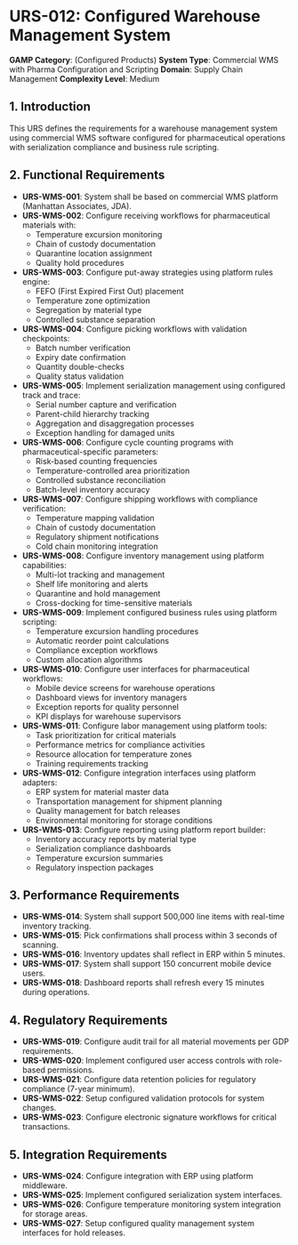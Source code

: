 # URS-012: Configured Warehouse Management System
**GAMP Category**: (Configured Products)
**System Type**: Commercial WMS with Pharma Configuration and Scripting
**Domain**: Supply Chain Management
**Complexity Level**: Medium

## 1. Introduction
This URS defines the requirements for a warehouse management system using commercial WMS software configured for pharmaceutical operations with serialization compliance and business rule scripting.

## 2. Functional Requirements
- **URS-WMS-001**: System shall be based on commercial WMS platform (Manhattan Associates, JDA).
- **URS-WMS-002**: Configure receiving workflows for pharmaceutical materials with:
  - Temperature excursion monitoring
  - Chain of custody documentation
  - Quarantine location assignment
  - Quality hold procedures
- **URS-WMS-003**: Configure put-away strategies using platform rules engine:
  - FEFO (First Expired First Out) placement
  - Temperature zone optimization
  - Segregation by material type
  - Controlled substance separation
- **URS-WMS-004**: Configure picking workflows with validation checkpoints:
  - Batch number verification
  - Expiry date confirmation
  - Quantity double-checks
  - Quality status validation
- **URS-WMS-005**: Implement serialization management using configured track and trace:
  - Serial number capture and verification
  - Parent-child hierarchy tracking
  - Aggregation and disaggregation processes
  - Exception handling for damaged units
- **URS-WMS-006**: Configure cycle counting programs with pharmaceutical-specific parameters:
  - Risk-based counting frequencies
  - Temperature-controlled area prioritization
  - Controlled substance reconciliation
  - Batch-level inventory accuracy
- **URS-WMS-007**: Configure shipping workflows with compliance verification:
  - Temperature mapping validation
  - Chain of custody documentation
  - Regulatory shipment notifications
  - Cold chain monitoring integration
- **URS-WMS-008**: Configure inventory management using platform capabilities:
  - Multi-lot tracking and management
  - Shelf life monitoring and alerts
  - Quarantine and hold management
  - Cross-docking for time-sensitive materials
- **URS-WMS-009**: Implement configured business rules using platform scripting:
  - Temperature excursion handling procedures
  - Automatic reorder point calculations
  - Compliance exception workflows
  - Custom allocation algorithms
- **URS-WMS-010**: Configure user interfaces for pharmaceutical workflows:
  - Mobile device screens for warehouse operations
  - Dashboard views for inventory managers
  - Exception reports for quality personnel
  - KPI displays for warehouse supervisors
- **URS-WMS-011**: Configure labor management using platform tools:
  - Task prioritization for critical materials
  - Performance metrics for compliance activities
  - Resource allocation for temperature zones
  - Training requirements tracking
- **URS-WMS-012**: Configure integration interfaces using platform adapters:
  - ERP system for material master data
  - Transportation management for shipment planning
  - Quality management for batch releases
  - Environmental monitoring for storage conditions
- **URS-WMS-013**: Configure reporting using platform report builder:
  - Inventory accuracy reports by material type
  - Serialization compliance dashboards
  - Temperature excursion summaries
  - Regulatory inspection packages

## 3. Performance Requirements
- **URS-WMS-014**: System shall support 500,000 line items with real-time inventory tracking.
- **URS-WMS-015**: Pick confirmations shall process within 3 seconds of scanning.
- **URS-WMS-016**: Inventory updates shall reflect in ERP within 5 minutes.
- **URS-WMS-017**: System shall support 150 concurrent mobile device users.
- **URS-WMS-018**: Dashboard reports shall refresh every 15 minutes during operations.

## 4. Regulatory Requirements
- **URS-WMS-019**: Configure audit trail for all material movements per GDP requirements.
- **URS-WMS-020**: Implement configured user access controls with role-based permissions.
- **URS-WMS-021**: Configure data retention policies for regulatory compliance (7-year minimum).
- **URS-WMS-022**: Setup configured validation protocols for system changes.
- **URS-WMS-023**: Configure electronic signature workflows for critical transactions.

## 5. Integration Requirements
- **URS-WMS-024**: Configure integration with ERP using platform middleware.
- **URS-WMS-025**: Implement configured serialization system interfaces.
- **URS-WMS-026**: Configure temperature monitoring system integration for storage areas.
- **URS-WMS-027**: Setup configured quality management system interfaces for hold releases.